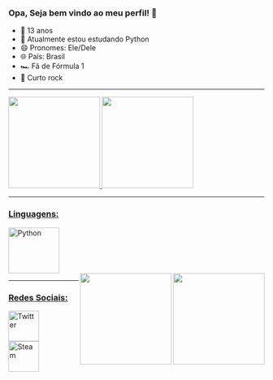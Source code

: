 ### Opa, Seja bem vindo ao meu perfil! 👋                                          


- 🔭 13 anos                                               
- 🌱 Atualmente estou estudando Python                          
- 😄 Pronomes: Ele/Dele
- 🌐 País: Brasil
- 🏎️ Fã de Fórmula 1
- 🎵 Curto rock

------------------------------------------------------------------------------------------------------------------------------------------------

<div align="left">
  <a href="https://github.com/Gabriel-R22">
  <img height="180em" src="https://github-readme-stats.vercel.app/api?username=Gabriel-R22&show_icons=true&theme=dark&include_all_commits=true&count_private=true"/>
  <img height="180em" src="https://github-readme-stats.vercel.app/api/top-langs/?username=Gabriel-R22&layout=compact&langs_count=7&theme=dark"/>
</div>

------------------------------------------------------------------------------------------------------------------------------------------------

### Linguagens:

<div>
  <a href="https://www.python.org/">
  <img align="center" alt="Python" height="90" width="100" src="https://cdn.jsdelivr.net/gh/devicons/devicon/icons/python/python-original.svg" />
</div>

<div>
  <a href="https://open.spotify.com/playlist/4diZl6gD3aUIcOWl3GnDYF">
  <img align="right" height="180em" src="https://cdn.discordapp.com/attachments/930496753164251227/930517771136163860/eolnd5fsw3o61.jpg"/>
</div>
 
<div>
  <a href="https://en.wikipedia.org/wiki/Ayrton_Senna">
  <img align="right" height="180em" src="http://3.bp.blogspot.com/-STbskeERyy4/UiKF26E5uKI/AAAAAAAAN6s/5d-1GCaBL74/s1600/senna_1993_blog.jpg"/>
</div>
 
------------------------------------------------------------------------------------------------------------------------------------------------

### Redes Sociais:

<div>
  <a href="https://twitter.com/Ga_briel22_">
  <img align="center" alt="Twitter" height="60" width="60" src="https://cdn-icons-png.flaticon.com/512/124/124021.png" />
</div>
  
<div>
  <a href="https://steamcommunity.com/id/Gabriel-R22/">
  <img align="center" alt="Steam" height="60" width="60" src="https://upload.wikimedia.org/wikipedia/commons/c/c1/Steam_Logo.png" />
</div
